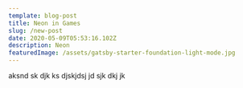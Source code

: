 ```yaml
---
template: blog-post
title: Neon in Games
slug: /new-post
date: 2020-05-09T05:53:16.102Z
description: Neon
featuredImage: /assets/gatsby-starter-foundation-light-mode.jpg
---
```

aksnd sk djk ks djskjdsj jd sjk dkj jk